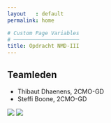 ```yaml
---
layout   : default
permalink: home

# Custom Page Variables
# ─────────────────────
title: Opdracht NMD-III
---
```


Teamleden
---------

 - Thibaut Dhaenens, 2CMO-GD
 - Steffi Boone, 2CMO-GD

<img src="../../assets/Images/30848532_10216410355040630_903861907627236590_o.jpg" class="round col-3">
<img src="../../assets/Images/17760215_10212767703250254_1504643583277174030_n.jpg" class="round col-3">


